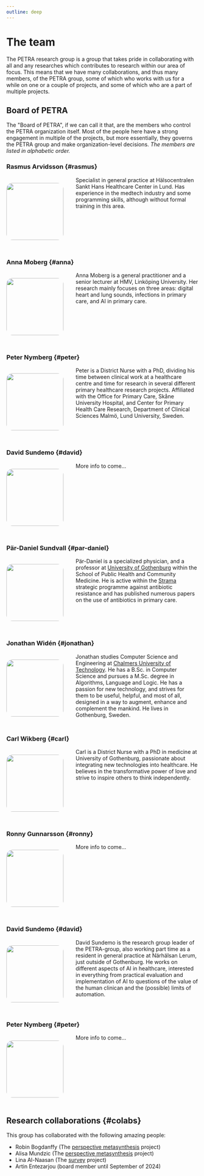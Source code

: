 ```yaml
---
outline: deep
---
```


# The team

The PETRA research group is a group that takes pride in collaborating with
all and any researches which contributes to research within our area of
focus. This means that we have many collaborations, and thus many members,
of the PETRA group, some of which who works with us for a while on one or
a couple of projects, and some of which who are a part of multiple projects.

## Board of PETRA

The "Board of PETRA", if we can call it that, are the members who control the
PETRA organization itself. Most of the people here have a strong engagement
in multiple of the projects, but more essentially, they governs the PETRA
group and make organization-level decisions.
_The members are listed in alphabetic order._

### Rasmus Arvidsson {#rasmus}

<img class="about-me" src="/team/Rasmus.webp">

Specialist in general practice at Hälsocentralen Sankt Hans Healthcare Center in Lund. Has experience in the medtech industry and some programming skills, although without formal training in this area.

### Anna Moberg {#anna}

<img class="about-me" src="/team/Anna.webp">

Anna Moberg is a general practitioner and a senior lecturer at HMV, Linköping
University. Her research mainly focuses on three areas: digital heart and lung
sounds, infections in primary care, and AI in primary care.

### Peter Nymberg {#peter}

<img class="about-me" src="/team/Peter.webp">

Peter is a District Nurse with a PhD, dividing his time between clinical work at a healthcare
centre and time for research in several different primary healthcare research projects.
Affiliated with the Office for Primary Care, Skåne University Hospital,
and Center for Primary Health Care Research, Department of Clinical
Sciences Malmö, Lund University, Sweden.

### David Sundemo {#david}

<img class="about-me" src="/team/David.webp">

More info to come...

### Pär-Daniel Sundvall {#par-daniel}

<img class="about-me" src="/team/Par-Daniel.webp" />

Pär-Daniel is a specialized physician, and a professor at [University of Gothenburg][gu]
within the School of Public Health and Community Medicine. He is active within
the [Strama](https://strama.se/?lang=en) strategic programme against antibiotic
resistance and has published numerous papers on the use of antibiotics in
primary care.

[gu]: https://www.gu.se/en/about/find-staff/par-danielsundvall

### Jonathan Widén {#jonathan}

<img class="about-me" src="/team/Jonathan.webp" />

Jonathan studies Computer Science and Engineering at
[Chalmers University of Technology][mpalg]. He has a B.Sc. in Computer Science
and pursues a M.Sc. degree in Algorithms, Language and Logic. He has a passion
for new technology, and strives for them to be useful, helpful, and most of all,
designed in a way to augment, enhance and complement the mankind. He lives
in Gothenburg, Sweden.

[mpalg]: https://www.chalmers.se/en/education/find-masters-programme/computer-science-algorithms-languages-and-logic-msc/

### Carl Wikberg {#carl}

<img class="about-me" src="/team/Carl.webp">

Carl is a District Nurse with a PhD in medicine at University of Gothenburg,
passionate about integrating new technologies into healthcare. He believes in
the transformative power of love and strive to inspire others to think
independently.

### Ronny Gunnarsson {#ronny}

<img class="about-me" src="https://placehold.co/150x200">

More info to come...

### David Sundemo {#david}

<img class="about-me" src="https://placehold.co/150x200">

David Sundemo is the research group leader of the PETRA-group, also working part time as a resident in general practice at Närhälsan Lerum, just outside of Gothenburg. He works on different aspects of AI in healthcare, interested in everything from practical evaluation and implementation of AI to questions of the value of the human clinican and the (possible) limits of automation.

### Peter Nymberg {#peter}

<img class="about-me" src="https://placehold.co/150x200">

More info to come...

## Research collaborations {#colabs}

This group has collaborated with the following amazing people:

- Robin Bogdanffy (The [perspective metasynthesis][ms] project)
- Alisa Mundzic (The [perspective metasynthesis][ms] project)
- Lina Al-Naasan (The [survey](../Research%20Projects/Survey%20study) project)
- Artin Entezarjou (board member until September of 2024)

[ms]: ../Research%20Projects/Perspective%20metasynthesis

<style>
img.about-me {
  border-radius: 1rem;
  margin-top: 1rem;
}
/* Lite kod för att göra så bilden ligger bredvid texten
   ifall skärmen är bred nog */
@media only screen and (min-width:500px) {
  img.about-me {
    float: left;
    width: 150px;
    margin-right: 2rem;
    margin-bottom: 3rem;
  }
  h2, h3 {
    clear: both;
  }
}


</style>
